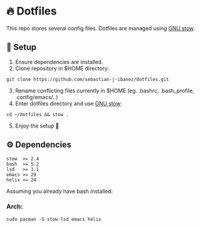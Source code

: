 # 🔥 Dotfiles
This repo stores several config files. Dotfiles are managed using [GNU stow](https://github.com/aspiers/stow/).

## 🔧 Setup
1. Ensure dependencies are installed.
2. Clone repository in $HOME directory:
```
git clone https://github.com/sebastian-j-ibanez/dotfiles.git
```
3. Rename conflicting files currently in $HOME (eg. .bashrc, .bash_profile, .config/emacs/..)
4. Enter dotfiles directory and use [GNU stow](https://github.com/aspiers/stow/):
```
cd ~/dotfiles && stow .
```
5. Enjoy the setup 🧉

## ⚙️ Dependencies
```
stow  >= 2.4
bash  >= 5.2
lsd   >= 1.1
emacs >= 29
helix >= 24
```

Assuming you already have bash installed:

### Arch:
```
sudo pacman -S stow lsd emacs helix
```
